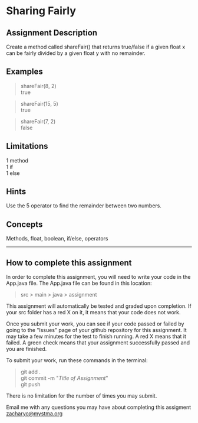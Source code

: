 # **Sharing Fairly**  

## **Assignment Description**  
Create a method called shareFair() that returns true/false if a given float x can be fairly divided by a given float y with no remainder.

## **Examples**  
>shareFair(8, 2)  
true

>shareFair(15, 5)  
true

>shareFair(7, 2)  
false

## **Limitations** 
1 method  
1 if  
1 else 

## **Hints**  
Use the 5 operator to find the remainder between two numbers.

## **Concepts**  
Methods, float, boolean, if/else, operators

---

## **How to complete this assignment**
In order to complete this assignment, you will need to write your code in the App.java file. The App.java file can be found in this location:  
>src > main > java > assignment  

This assignment will automatically be tested and graded upon completion. If your src folder has a red X on it, it means that your code does not work.  

Once you submit your work, you can see if your code passed or failed by going to the "Issues" page of your github repository for this assignment. It may take a few minutes for the test to finish running. A red X means that it failed. A green check means that your assignment successfully passed and you are finished.

To submit your work, run these commands in the terminal: 
>git add .  
git commit -m "*Title of Assignment*"  
git push  

There is no limitation for the number of times you may submit.

Email me with any questions you may have about completing this assigment  
zacharyo@mystma.org
